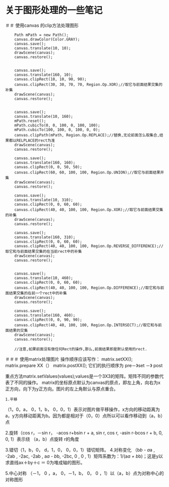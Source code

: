# 关于图形处理的一些笔记
＃＃ 使用canvas  的clip方法处理图形


        Path mPath = new Path();
        canvas.drawColor(Color.GRAY);
        canvas.save();
        canvas.translate(10, 10);
        drawScene(canvas);
        canvas.restore();


        canvas.save();
        canvas.translate(160, 10);
        canvas.clipRect(10, 10, 90, 90);
        canvas.clipRect(30, 30, 70, 70, Region.Op.XOR);//取它与前面结果交集的补集
        drawScene(canvas);
        canvas.restore();


        canvas.save();
        canvas.translate(10, 160);
        mPath.reset();
        mPath.cubicTo(0, 0, 100, 0, 100, 100);
        mPath.cubicTo(100, 100, 0, 100, 0, 0);
        canvas.clipPath(mPath, Region.Op.REPLACE);//替换,无论前面怎么取集合,结果都以RELPLACE的rect为准
        drawScene(canvas);
        canvas.restore();

        canvas.save();
        canvas.translate(160, 160);
        canvas.clipRect(0, 0, 50, 50);
        canvas.clipRect(60, 60, 100, 100, Region.Op.UNION);//取它与前面结果并集
        drawScene(canvas);
        canvas.restore();

        canvas.save();
        canvas.translate(10, 310);
        canvas.clipRect(0, 0, 60, 60);
        canvas.clipRect(40, 40, 100, 100, Region.Op.XOR);//取它与前面结果交集的补集
        drawScene(canvas);
        canvas.restore();

        canvas.save();
        canvas.translate(160, 310);
        canvas.clipRect(0, 0, 60, 60);
        canvas.clipRect(40, 40, 100, 100, Region.Op.REVERSE_DIFFERENCE);//取它和与前面结果交集的在当前rect中的补集
        drawScene(canvas);
        canvas.restore();


        canvas.save();
        canvas.translate(10, 460);
        canvas.clipRect(0, 0, 60, 60);
        canvas.clipRect(40, 40, 100, 100, Region.Op.DIFFERENCE);//取它和与前面结果交集的在前一个rect中的补集
        drawScene(canvas);
        canvas.restore();

        canvas.save();
        canvas.translate(160, 460);
        canvas.clipRect(0, 0, 90, 90);
        canvas.clipRect(40, 40, 100, 100, Region.Op.INTERSECT);//取它和与前面结果的交集
        drawScene(canvas);
        canvas.restore();

        //注意,如果前面没有做任何Rect的操作,那么,前面结果即是默认使用的rect.
        
        
＃＃＃ 使用matrix处理图片
   操作顺序应该写作：
    matrix.setXX();
    matrix.prepare XX（）
    matrix.postXX();
   它们的执行顺序为 pre－》set －》 post
  
  重点方法matrix.setValues(values);values是一个3X3的矩阵。矩阵不同的参数代表了不同的操作。
  matrix的坐标原点默认为canvas的原点，即左上角，向右为x正方向，向下为y正方向。图片的左上角默认与原点重合。
    
    1.平移
  （1，0，a，
    0，1，b，
    0，0，1）表示对图片做平移操作，x方向的移动距离为a，y方向移动距离为b。因为都是相对于（0，0）点所以可以看作移动到（a，b）点
    
    
  2.旋转（cos r，－sin r， -acos r+bsin r + a,
          sin r,   cos r,  -asin r-bcos r + b,
          0,        0,        1）表示绕 （a，b）点旋转 r的角度
    
  3.错切（1，b，0，
          d，1，0，
          0，0，1）错切矩阵。
  4.对称变化 （b*b - a*a ,     -2ab  , -2ac,
                  -2ab   ,  a*a - b*b, -2bc,
                    0    ,       0   ,   1）矩阵系数为：1/(a*a + b*b)；这是y以求直线ax＋by＋c ＝ 0为堆成轴的图形。
                    
  5.中心对称 （－1， 0 ，a，
                 0，－1，b，
                 0， 0 ，1）以（a，b）点为对称中心的对称图形

